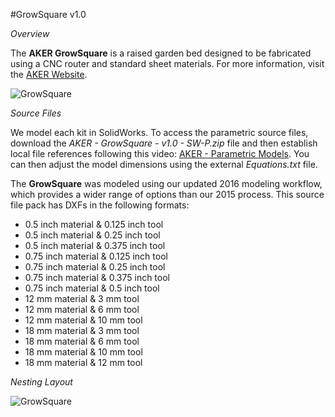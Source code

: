 #GrowSquare v1.0

*Overview*

The **AKER GrowSquare** is a raised garden bed designed to be fabricated using a CNC router and standard sheet materials. For more information, visit the [AKER Website](http://www.akerkits.com).

![GrowSquare](https://github.com/AKERKits/GrowSquare/blob/master/Images/AKER%20-%20GrowSquare%20-%20v1.0%20-%20Master%20Assembly%20(side%20view)%20Cropped-min.jpg)

*Source Files*

We model each kit in SolidWorks. To access the parametric source files, download the *AKER - GrowSquare - v1.0 - SW-P.zip* file and then establish local file references following this video: [AKER - Parametric Models](https://www.youtube.com/watch?v=Ewdrlv4nSA0). You can then adjust the model dimensions using the external *Equations.txt* file.

The **GrowSquare** was modeled using our updated 2016 modeling workflow, which provides a wider range of options than our 2015 process. This source file pack has DXFs in the following formats:

 * 0.5 inch material & 0.125 inch tool
 * 0.5 inch material & 0.25 inch tool
 * 0.5 inch material & 0.375 inch tool
 * 0.75 inch material & 0.125 inch tool
 * 0.75 inch material & 0.25 inch tool
 * 0.75 inch material & 0.375 inch tool
 * 0.75 inch material & 0.5 inch tool
 * 12 mm material & 3 mm tool
 * 12 mm material & 6 mm tool
 * 12 mm material & 10 mm tool
 * 18 mm material & 3 mm tool
 * 18 mm material & 6 mm tool
 * 18 mm material & 10 mm tool
 * 18 mm material & 12 mm tool

*Nesting Layout*

![GrowSquare](https://github.com/AKERKits/GrowSquare/blob/master/Images/AKER%20-%20GrowSquare%20-%20v1.0%20-%20Nesting%20Assembly%20Cropped-min%20(1).jpg)
